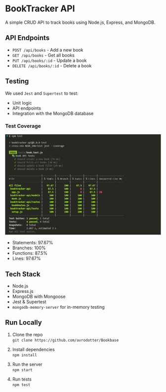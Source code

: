# BookTracker API

A simple CRUD API to track books using Node.js, Express, and MongoDB.

## API Endpoints

- `POST /api/books` - Add a new book
- `GET /api/books` - Get all books
- `PUT /api/books/:id` - Update a book
- `DELETE /api/books/:id` - Delete a book

## Testing

We used `Jest` and `Supertest` to test:
- Unit logic
- API endpoints
- Integration with the MongoDB database

### Test Coverage
![Test Coverage Screenshot](assets/test_results.png)

- Statements: 97.67%
- Branches: 100%
- Functions: 87.5%
- Lines: 97.67%

## Tech Stack

- Node.js
- Express.js
- MongoDB with Mongoose
- Jest & Supertest
- `mongodb-memory-server` for in-memory testing

## Run Locally

1. Clone the repo  
   `git clone https://github.com/avrodotter/Bookbase`

2. Install dependencies  
   `npm install`

3. Run the server  
   `npm start`

4. Run tests  
   `npm test`

